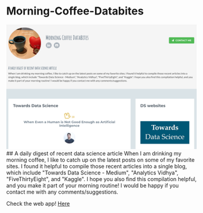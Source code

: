 # Morning-Coffee-Databites
<img src="screen_shot.png">
## A daily digest of recent data science article
When I am drinking my morning coffee, I like to catch up on the latest posts on some of my favorite sites. I found it helpful to compile those recent articles into a single blog, which include "Towards Data Science - Medium", "Analytics Vidhya", "FiveThirtyEight", and "Kaggle". I hope you also find this compilation helpful, and you make it part of your morning routine! I would be happy if you contact me with any comments/suggestions.

Check the web app! [Here](http://morning-coffee.herokuapp.com/)
